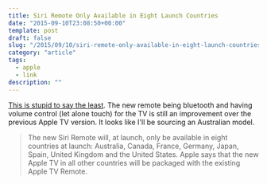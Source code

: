 ```yaml
---
title: Siri Remote Only Available in Eight Launch Countries
date: "2015-09-10T23:08:50+00:00"
template: post
draft: false
slug: "/2015/09/10/siri-remote-only-available-in-eight-launch-countries/"
category: "article"
tags:
  - apple
  - link
description: ""
---
```


[This is stupid to say the least](https://www.macstories.net/news/the-new-apple-tv-our-complete-overview/). The new remote being bluetooth and having volume control (let alone touch) for the TV is still an improvement over the previous Apple TV version. It looks like I'll be sourcing an Australian model.

<blockquote>
The new Siri Remote will, at launch, only be available in eight countries at launch: Australia, Canada, France, Germany, Japan, Spain, United Kingdom and the United States. Apple says that the new Apple TV in all other countries will be packaged with the existing Apple TV Remote. 
</blockquote>